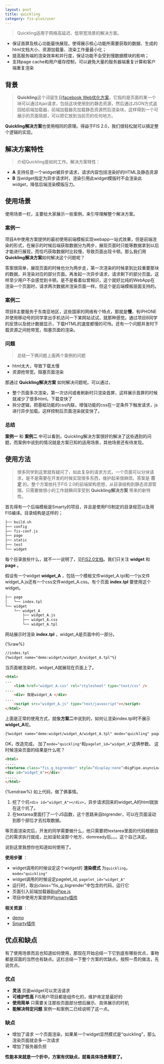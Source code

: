 ```yaml
---
layout: post
title: quickling
category: fis-plus/user
---
```


> Quickling适用于网络高延迟、低带宽场景的解决方案。

* 保证首屏及核心功能最快展现，使得展示核心功能所需要获取的数据、生成的html文档大小、资源加载量、渲染工作量最小化；
* 提高服务端的渲染效率和并行度，保证功能不会受到慢数据模块的影响；
* 支持page cache和用户缓存控制，可以避免大量的服务器端重复计算和客户端重复渲染

## 背景

> **Quickling**这个词诞生自[facebook Web优化方案](http://www.slideshare.net/ajaxexperience2009/chanhao-jiang-and-david-wei-presentation-quickling-pagecache)，它指的是页面的某一个块可以通过Ajax请求，包括这块使用到的静态资源，然后通过JSON方式返回给前端加载器，前端加载器先加载静态资源然后渲染块，这样得到一个可展示的页面局部，可以把它放到当前页的任何地方。

**Quickling解决方案**也使用相同的原理。得益于FIS 2.0，我们很轻松就可以搞定整个逻辑的实现。

## 解决方案特性

>介绍Quickling是如何工作。解决方案特性：

+ **A** 支持任意一个widget被异步请求，请求内容包括渲染好的HTML及静态资源
+ **B** 当widget指定为异步请求时，渲染引用此widget模版时不会渲染此widget，降低后端渲染模版压力。

## 使用场景
使用场景一栏，主要给大家展示一些案例，来引导理解整个解决方案。

### 案例一

项目A中使用方案提供的最初使用前端模板实现webapp一站式效果，但是前端渲染的形式，在展示的时候后端获取数据分为两步，展现页面时只能等数据拿到以后才能进行展现，而恰巧获取数据时比较慢，导致页面出现卡顿。那么我们用**Quickling解决方案**如何解决这个问题呢？

答案很简单，展现页面的时候也分为两步走，第一次渲染的时候拿到比较重要那块的数据，并渲染对应的部分页面。再发起一次异步请求，请求剩下的部分页面。这样至少用户不会感觉到卡顿。是不是看着似曾相识，这个就好比纯的WebApp在渲染一个页面时，请求两次数据并渲染页面一样。但这个是后端模板层面支持的。

### 案例二

项目B主要服务于东南亚地区，这些国家的网络有个特点，那就是**慢**，有IPHONE并使用移动号的同学拿出手机访问一下某网站试试，就那种感觉。通过项目B同学的反馈以及统计数据显示，下载HTML的速度都慢的可怜。还有一个问题并发时下载资源之间抢带宽，阻塞页面的渲染。

### 问题
> 总结一下俩问题上面两个案例的问题

+ html太大，导致下载太慢
+ 资源抢带宽，阻塞页面渲染

那通过 **Quickling解决方案** 如何解决问题呢。可以通过，

+ 整个页面多次渲染，第一次访问或者刷新时只渲染首屏，这样展示首屏的时候就减少了很多html。下载变快了
+ 拆分逻辑，把基础功能的css内联，增强功能的css在一定条件下触发请求，js进行异步加载。这样控制后页面渲染就变快了。

### 总结

**案例一** 和 **案例二** 中可以看到，Quickling解决方案很好的解决了这些遇到的问题，而案例中说到的情况就是方案已知的适用场景，其他场景还有待发现。

## 使用方法
> 很多同学到这里就有疑问了，如此复杂的请求方式，一个页面可以分块请求，是不是需要在开发的时候实现很多东西，维护起来很麻烦。答案是 **否定** 的。整个方案依托于FIS 2.0的前端架构思想，从目录结构到静态资源管理。只需要做很小的工作就瞬间享受到 **Quickling解决方案** 带来的新特性。

首先得有一个后端模板是Smarty的项目，并且是使用FIS制定的目录规范以及用FIS编译。目录结构是这样的；

```bash
├── build.sh
├── config
├── fis-conf.js
├── page
├── static
├── test
└── widget
```

每个目录放些什么，就不一一说明了，见[FIS2.0文档](http://fe.baidu.com/doc/fis/2.0/user/)。我们只关注 **widget** 和 **page** 。

假设有一个widget **widget_A** ，包括一个模板文件widget_A.tpl和一个js文件widget_A.js还有一个css文件widget_A.css。有个页面 **index.tpl** 要使用这个widget。

```bash
├── page
│   └── index.tpl
└── widget
    └── widget_A
        ├── widget_A.js
        ├── widget_A.css
        └── widget_A.tpl
```

网站展示时渲染 **index.tpl** ，widget_A是页面中的一部分。

{%raw%}

```html
//index.tpl
{%widget name="demo:widget/widget_A/widget_A.tpl"%}
```
当页面被渲染时，widget_A就展现在页面上了。

```html
<html>
...
    <link href="widget_A.css" rel="stylesheet" type="text/css" />
....
    <div> 我是widget_A </div>
....
    <script src="widget_A.js" type="text/javascript"></script>
</html>
```

上面是正常的使用方式，就像**方案二**中说到的，如何让渲染index.tpl时不展示**widget_A**呢。

```html
{%widget name="demo:widget/widget_A/widget_A.tpl" mode="quickling" pagelet_id="widget_A"%}
```
OK，改造完成。
加了`mode="quickling"`和`pagelet_id="widget_A"`这俩参数。
这时候渲染页面的结果是什么呢？

```html
<html>
.....
<textarea class="fis_g_bigrender" style=“display:none”>BigPipe.asyncLoad({id: "widget_A"})</textarea>
<div id="widget_A"></div>
.....
</html>
```

{%endraw%}
如上代码，做了俩事情。

1. 挖了个坑`<div id="widget_A"></div>`，异步请求回来的widget_A的html就放在这个坑了。
2. 在textarea里面打了一个JS函数，这个思路来自bigrender，可以在页面滚动到那个部位才去拉取数据。

等页面渲染完后，开发的同学需要做什么，他只需要把textarea里面的代码根据自己的需求执行就成，比如滚轮滚那个地方，domready后。。。这个自己决定。

说到这里我想你也知道如何使用了。

**使用步骤** ：

+ widget调用的时候设定这个widget的 **渲染模式** 为`quickling`，`mode="quickling"`
+ widget调用的时候设定pagelet_id, `pagelet_id="widget_A"`
+ 运行时，取出class="fis_g_bigrender"中包含的代码，运行它
+ 页面引入前端加载器[BigPipe.js](https://github.com/xiangshouding/bigpipe.smarty)
+ 项目中使用方案提供的[smarty插件](https://github.com/xiangshouding/fis-smarty-bigpipe-plugin)

**相关资源** ：

+ [demo](https://github.com/xiangshouding/bigpipe.smarty)
+ [Smarty插件](https://github.com/xiangshouding/fis-smarty-bigpipe-plugin)


## 优点和缺点
有了使用场景而且也知道如何使用，那现在开始总结一下它到底有哪些优点，事物都是双面的当然也有缺点。这栏总结一下整个方案的优缺点。按照一贯的做法，先说优点。

### 优点
+ **灵活** 页面widget可以灵活请求
+ **可维护性高** FIS用户项目都是组件化的，维护肯定是最好的
+ **使用简单** 只需要关注那些页面部分想后展示、具体展示的时机
+ **能解决特定问题**  案例一和案例二已经说明了这一点。

### 缺点
+ 增加了请求  一个页面渲染，如果某一个widget显然模式是“quickling”，那么渲染页面就会多一次请求
+ 增加了服务器负担

**性能本来就是一个折中，方案有优缺点，就看具体场景需要了。**

